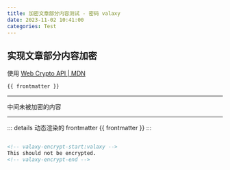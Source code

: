 ```yaml
---
title: 加密文章部分内容测试 - 密码 valaxy
date: 2023-11-02 10:41:00
categories: Test
---
```


## 实现文章部分内容加密

使用 [Web Crypto API | MDN](https://developer.mozilla.org/en-US/docs/Web/API/Web_Crypto_API)

<!-- valaxy-encrypt-start:valaxy -->

```md
{{ frontmatter }}
```

<!-- valaxy-encrypt-end -->

---

中间未被加密的内容

---

<!-- valaxy-encrypt-start:valaxy -->

::: details 动态渲染的 frontmatter
{{ frontmatter }}
:::

<!-- valaxy-encrypt-end -->

```md

<!-- valaxy-encrypt-start:valaxy -->
This should not be encrypted.
<!-- valaxy-encrypt-end -->

```